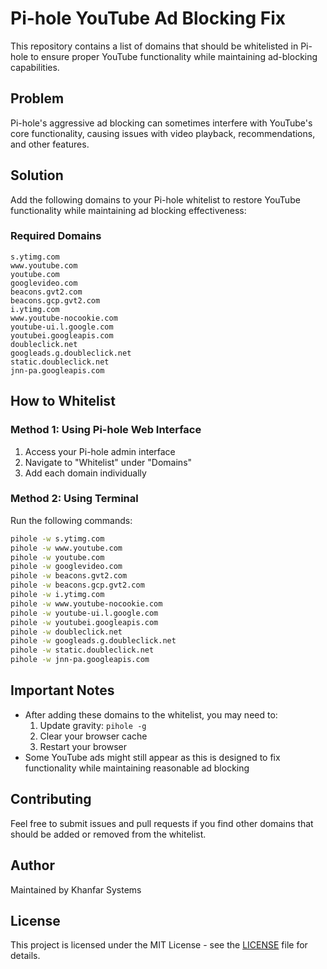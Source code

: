 # Pi-hole YouTube Ad Blocking Fix

This repository contains a list of domains that should be whitelisted in Pi-hole to ensure proper YouTube functionality while maintaining ad-blocking capabilities.

## Problem
Pi-hole's aggressive ad blocking can sometimes interfere with YouTube's core functionality, causing issues with video playback, recommendations, and other features.

## Solution
Add the following domains to your Pi-hole whitelist to restore YouTube functionality while maintaining ad blocking effectiveness:

### Required Domains
```
s.ytimg.com
www.youtube.com
youtube.com
googlevideo.com
beacons.gvt2.com
beacons.gcp.gvt2.com
i.ytimg.com
www.youtube-nocookie.com
youtube-ui.l.google.com
youtubei.googleapis.com
doubleclick.net
googleads.g.doubleclick.net
static.doubleclick.net
jnn-pa.googleapis.com
```

## How to Whitelist

### Method 1: Using Pi-hole Web Interface
1. Access your Pi-hole admin interface
2. Navigate to "Whitelist" under "Domains"
3. Add each domain individually

### Method 2: Using Terminal
Run the following commands:

```bash
pihole -w s.ytimg.com
pihole -w www.youtube.com
pihole -w youtube.com
pihole -w googlevideo.com
pihole -w beacons.gvt2.com
pihole -w beacons.gcp.gvt2.com
pihole -w i.ytimg.com
pihole -w www.youtube-nocookie.com
pihole -w youtube-ui.l.google.com
pihole -w youtubei.googleapis.com
pihole -w doubleclick.net
pihole -w googleads.g.doubleclick.net
pihole -w static.doubleclick.net
pihole -w jnn-pa.googleapis.com
```

## Important Notes
- After adding these domains to the whitelist, you may need to:
  1. Update gravity: `pihole -g`
  2. Clear your browser cache
  3. Restart your browser
- Some YouTube ads might still appear as this is designed to fix functionality while maintaining reasonable ad blocking

## Contributing
Feel free to submit issues and pull requests if you find other domains that should be added or removed from the whitelist.

## Author
Maintained by Khanfar Systems

## License
This project is licensed under the MIT License - see the [LICENSE](LICENSE) file for details.
